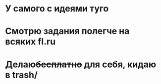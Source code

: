 # У самого с идеями туго
# Смотрю задания полегче на всяких fl.ru 
# Делаю<del>бесплатно</del> для себя, кидаю в trash/ 
